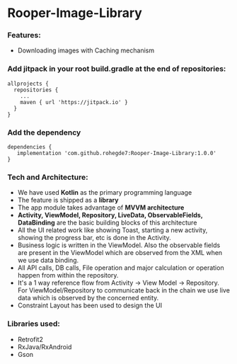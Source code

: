 # Rooper-Image-Library

### Features:
* Downloading images with Caching mechanism

### Add jitpack in your root build.gradle at the end of repositories:

```
allprojects {
  repositories {
    ...
    maven { url 'https://jitpack.io' }
  }
}
```
### Add the dependency
```
dependencies {
   implementation 'com.github.rohegde7:Rooper-Image-Library:1.0.0'
}
```

### Tech and Architecture:
* We have used __Kotlin__ as the primary programming language
* The feature is shipped as a __library__
* The app module takes advantage of __MVVM architecture__
* __Activity, ViewModel, Repository, LiveData, ObservableFields, DataBinding__ are the basic building blocks of this architecture
* All the UI related work like showing Toast, starting a new activity, showing the progress bar, etc is done in the Activity. 
* Business logic is written in the ViewModel. Also the observable fields are present in the ViewModel which are observed from the XML when we use data binding. 
* All API calls, DB calls, File operation and major calculation or operation happen from within the repository.
* It's a 1 way reference flow from Activity -> View Model -> Repository. For ViewModel/Repository to communicate back in the chain we use live data which is observed by the concerned entity.
* Constraint Layout has been used to design the UI

### Libraries used:
* Retrofit2
* RxJava/RxAndroid
* Gson
